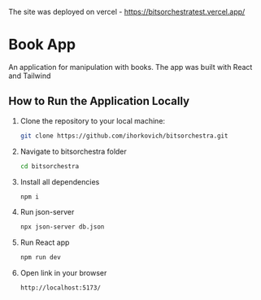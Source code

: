 The site was deployed on vercel - https://bitsorchestratest.vercel.app/

# Book App

An application for manipulation with books. The app was built with React and Tailwind


## How to Run the Application Locally

1. Clone the repository to your local machine:

   ```bash
   git clone https://github.com/ihorkovich/bitsorchestra.git
   ```

2. Navigate to bitsorchestra folder
   ```bash
   cd bitsorchestra
   ```
3. Install all dependencies
   ```bash
   npm i
   ```
4. Run json-server
   ```bash
   npx json-server db.json
   ```
5. Run React app
   ```bash
   npm run dev
   ```
6. Open link in your browser
   ```
   http://localhost:5173/
   ```
